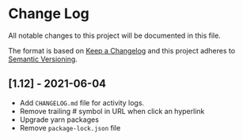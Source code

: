 # Change Log

All notable changes to this project will be documented in this file.

The format is based on [Keep a Changelog](http://keepachangelog.com/)
and this project adheres to [Semantic Versioning](http://semver.org/).

## [1.12] - 2021-06-04

- Add `CHANGELOG.md` file for activity logs.
- Remove trailing # symbol in URL when click an hyperlink
- Upgrade yarn packages
- Remove `package-lock.json` file
